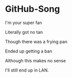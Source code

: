 # GitHub-Song

I'm your super fan

Literally got no tan

Though there was a frying pan

Ended up getting a ban

Although this makes no sense

I'll still end up in LAN.
